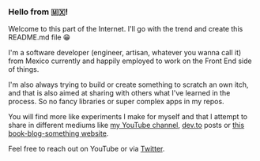 ### Hello from 🇲🇽!

Welcome to this part of the Internet. I'll go with the trend and create this README.md file 😁

I'm a software developer (engineer, artisan, whatever you wanna call it) from Mexico currently and happily employed to work on the Front End side of things. 

I'm also always trying to build or create something to scratch an own itch, and that is also aimed at sharing with others what I've learned in the process. So no fancy libraries or super complex apps in my repos.

You will find more like experiments I make for myself and that I attempt to share in different mediums like [my YouTube channel](https://www.youtube.com/channel/UCsvIYWa4X0_DyszTP5nWSyw), [dev.to](https://dev.to/ackzell) posts or [this book-blog-something website](notes-on-vue.netlify.app).

Feel free to reach out on YouTube or via [Twitter](https://twitter.com/_ackzell).
